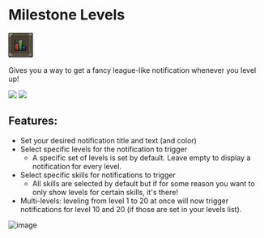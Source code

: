 # Milestone Levels 
![icon.png](icon.png)

Gives you a way to get a fancy league-like notification whenever you level up!

[![](https://img.shields.io/endpoint?url=https://i.pluginhub.info/shields/rank/plugin/milestone-levels)](https://runelite.net/plugin-hub/show/milestone-levels)
[![](https://img.shields.io/endpoint?url=https://i.pluginhub.info/shields/installs/plugin/milestone-levels)](https://runelite.net/plugin-hub/show/milestone-levels)

## Features:

- Set your desired notification title and text (and color)
- Select specific levels for the notification to trigger
  - A specific set of levels is set by default. Leave empty to display a notification for every level.
- Select specific skills for notifications to trigger
  - All skills are selected by default but if for some reason you want to only show levels for certain skills, it's there!
- Multi-levels: leveling from level 1 to 20 at once will now trigger notifications for level 10 and 20 (if those are set in your levels list).

![image](https://github.com/Antimated/milestone-levels/assets/2869409/c831cc43-7cb2-4f71-9b92-cccfde117d4f)
